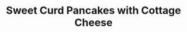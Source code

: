 ---
title: "Sweet Curd Pancakes with Cottage Cheese"
description: "Delicious and fluffy sweet curd pancakes, known as Syrniki, served with a creamy cottage cheese topping."

pubDate: 2024-06-16

image: "https://img.freepik.com/free-photo/bottom-view-tasty-lasagna-cherry-tomatoes-plate-dark-background_140725-106351.jpg?t=st=1727550823~exp=1727554423~hmac=c4b6d10449869b6506c2a8a3fa4c4bb0a7ef60211114a23a870127625ffce6b5&w=826"
imageAlt: "Sweet curd pancakes with cottage cheese and mint topping"

cookingTime: 45

steps:
  - title: "Prepare the Syrniki Batter"
    actions:
        - "In a large mixing bowl, combine cottage cheese, eggs, sugar, and vanilla extract. Mix until smooth."
        - "Gradually add flour and baking powder, stirring until you have a thick, smooth batter."
        - "Let the batter rest for 10 minutes to allow the flour to absorb moisture."

  - title: "Cook the Syrniki"
    actions:
        - "Heat a non-stick skillet over medium heat and add a small amount of oil or butter."
        - "Scoop 2 tablespoons of batter for each pancake and drop into the skillet. Flatten slightly with the back of the spoon."
        - "Cook for 2-3 minutes on each side or until golden brown and cooked through."
        - "Transfer cooked pancakes to a plate and keep warm."
    
  - title: "Prepare the Cottage Cheese Topping"
    actions:
        - "In a small bowl, combine cottage cheese and honey. Mix until well combined."
        - "Optional: Blend the mixture for a smoother consistency."

  - title: "Serve"
    actions:
        - "Arrange the warm Syrniki on a serving plate."
        - "Top with a generous dollop of cottage cheese."
        - "Garnish with a drizzle of honey, if desired."
        - "Serve immediately as a delightful breakfast or dessert."

ingredients:
  - title: "For the Syrniki Batter:"
    items:
      - quantity: "125"
        name: "grams cottage cheese"
      - quantity: "1"
        name: "large egg"
      - quantity: "1"
        name: "tablespoon sugar"
      - quantity: "1/2"
        name: "teaspoon vanilla extract"
      - quantity: "1/4"
        name: "cup flour"
      - quantity: "1/2"
        name: "teaspoon baking powder"
      - quantity: ""
        name: "Oil or butter, for frying"

  - title: "For the Cottage Cheese Topping:"
    items:
      - quantity: "100"
        name: "grams cottage cheese"
      - quantity: "1/2"
        name: "tablespoon honey"

recipeNotes: [
  "Texture: For a smoother texture, blend the cottage cheese before mixing it into the batter.",
  "Sweetness: Adjust the amount of sugar in the batter to taste. You can also use honey or maple syrup as a natural sweetener.",
  "Flavor Variations: Add a splash of lemon zest or a pinch of cinnamon to the batter for a different flavor twist.",
  "Serving Suggestions: Syrniki pairs well with fresh berries, a dollop of sour cream, or a sprinkle of powdered sugar."
]

tags: ["pancakes", "breakfast", "dessert"]

slug: sweet-curd-pancakes

---